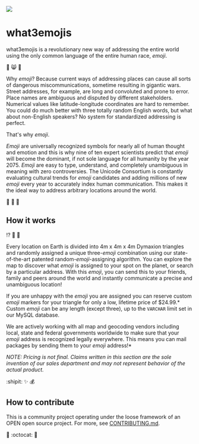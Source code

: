 ![](https://cloud.githubusercontent.com/assets/170270/8941912/ce23d1f8-3572-11e5-8f50-ba388d577b61.png)

# what3emojis

what3emojis is a revolutionary new way of addressing the entire world using the only common language of the entire human race, _emoji_.

:princess: :smile_cat: :man_with_gua_pi_mao:

Why _emoji_? Because current ways of addressing places can cause all sorts of dangerous miscommunications, sometime resulting in gigantic wars. Street addresses, for example, are long and convoluted and prone to error. Place names are ambiguous and disputed by different stakeholders. Numerical values like latitude-longitude coordinates are hard to remember. You could do much better with three totally random English words, but what about non-English speakers? No system for standardized addressing is perfect.

That's why _emoji_.

_Emoji_ are universally recognized symbols for nearly all of human thought and emotion and this is why nine of ten expert scientists predict that _emoji_ will become the dominant, if not sole language for all humanity by the year 2075. _Emoji_ are easy to type, understand, and completely unambiguous in meaning with zero controversies. The Unicode Consortium is constantly evaluating cultural trends for _emoji_ candidates and adding millions of new _emoji_ every year to accurately index human communication. This makes it the ideal way to address arbitrary locations around the world.

:sparkling_heart: :floppy_disk: :do_not_litter:

## How it works

:interrobang: :postal_horn: :crystal_ball:

Every location on Earth is divided into 4m x 4m x 4m Dymaxion triangles and randomly assigned a unique three-_emoji_ combination using our state-of-the-art patented random-_emoji_-assigning algorithm. You can explore the map to discover what _emoji_ is assigned to your spot on the planet, or search by a particular address. With this _emoji_, you can send this to your friends, family and peers around the world and instantly communicate a precise and unambiguous location!

If you are unhappy with the _emoji_ you are assigned you can reserve custom _emoji_ markers for your triangle for only a low, lifetime price of $24.99.* Custom _emoji_ can be any length (except three), up to the `VARCHAR` limit set in our MySQL database.

We are actively working with all map and geocoding vendors including local, state and federal governments worldwide to make sure that your _emoji_ address is recognized legally everywhere. This means you can mail packages by sending them to your _emoji_ address!*

_*NOTE: Pricing is not final. Claims written in this section are the sole invention of our sales department and may not represent behavior of the actual product.*_

:shipit: :sparkles: :moneybag:

## How to contribute

This is a community project operating under the loose framework of an OPEN open source project. For more, see [CONTRIBUTING.md](https://github.com/louh/what3emojis/blob/gh-pages/CONTRIBUTING.md).

:metal: :octocat: :flags:
